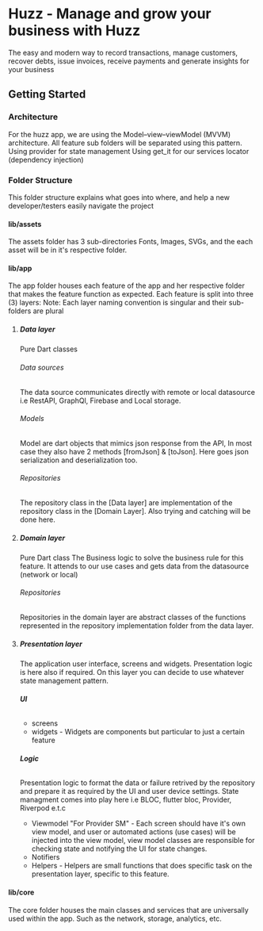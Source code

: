 # Huzz - Manage and grow your business with Huzz

The easy and modern way to record transactions, manage customers, recover debts, issue invoices, receive payments and generate insights for your business
## Getting Started

### Architecture
For the huzz app, we are using the Model–view–viewModel (MVVM) architecture. All feature sub folders will be separated using this pattern.
Using provider for state management
Using get_it for our services locator (dependency injection)

### Folder Structure
This folder structure explains what goes into where, and help a new developer/testers easily navigate the project

#### lib/assets
The assets folder has 3 sub-directories Fonts, Images, SVGs, and the each asset will be in it's respective folder.

#### lib/app
The app folder houses each feature of the app and her respective folder that makes the feature function as expected.
Each feature is split into three (3) layers:
Note: Each layer naming convention is singular and their sub-folders are plural

1. ##### Data layer
   Pure Dart classes
   ###### Data sources
   The data source communicates directly with remote or local datasource i.e RestAPI, GraphQl, Firebase and Local storage.

   ###### Models
   Model are dart objects that mimics json response from the API, In most case they also have 2 methods [fromJson] & [toJson].
   Here goes json serialization and deserialization too.

   ###### Repositories
   The repository class in the [Data layer] are implementation of the repository class in the [Domain Layer].
   Also trying and catching will be done here.

2. ##### Domain layer
   Pure Dart class
   The Business logic to solve the business rule for this feature. It attends to our use cases and gets data from the datasource (network or local)
   ###### Repositories
   Repositories in the domain layer are abstract classes of the functions represented in the repository implementation folder from the data layer.

3. ##### Presentation layer
   The application user interface, screens and widgets. Presentation logic is here also if required. On this layer you can decide to use whatever state management pattern.
   ###### **UI**
    - screens
    - widgets - Widgets are components but particular to just a certain feature

   ###### **Logic**
   Presentation logic to format the data or failure retrived by the repository and prepare it as required by the UI and user device settings. State managment comes into play here i.e BLOC, flutter bloc, Provider, Riverpod e.t.c
    - Viewmodel "For Provider SM" - Each screen should have it's own view model, and user or automated actions (use cases) will be injected into the view model, view model classes are responsible for checking state and notifying the UI for state changes.
    - Notifiers
    - Helpers - Helpers are small functions that does specific task on the presentation layer, specific to this feature.

#### lib/core
The core folder houses the main classes and services that are universally used within the app.
Such as the network, storage, analytics, etc.
